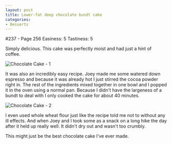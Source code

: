 ```yaml
---
layout: post
title: Lower-fat deep chocolate bundt cake
categories:
- Desserts
---
```


#237 - Page 256
Easiness: 5
Tastiness: 5

Simply delicious. This cake was perfectly moist and had just a hint of coffee.

![Chocolate Cake - 1](https://lh3.googleusercontent.com/-RBglMSsE9Hs/TqMdUCbzJHI/AAAAAAAAj5Y/mtuyerwgxJo/s640/IMG_0752.jpg)

It was also an incredibly easy recipe. Joey made me some watered down espresso and because it was already hot I just stirred the cocoa powder right in. The rest of the ingredients mixed together in one bowl and I popped it in the oven using a normal pan. Because I didn't have the largeness of a bundt to deal with I only cooked the cake for about 40 minutes.

![Chocolate Cake - 2](https://lh6.googleusercontent.com/-fSirG4mpgDI/TqMdZlJMTFI/AAAAAAAAj5g/f7jnkQEbTlk/s640/IMG_0765.jpg)

I even used whole wheat flour just like the recipe told me not to without any ill effects. And when Joey and I took some as a snack on a long hike the day after it held up really well. It didn't dry out and wasn't too crumbly.

This might just be the best chocolate cake I've ever made.
